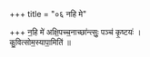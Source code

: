 +++
title = "०६ नहि मे"

+++
न॒हि मे॑ अक्षि॒पच्च॒नाच्छा॑न्त्सुः॒ पञ्च॑ कृ॒ष्टयः॑ ।  
कु॒वित्सोम॒स्यापा॒मिति॑ ॥